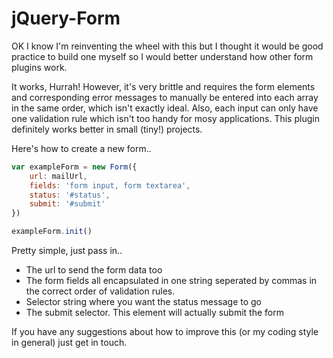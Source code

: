 jQuery-Form
===========

OK I know I'm reinventing the wheel with this but I thought it would be good practice to build one myself so I would better understand how other form plugins work.

It works, Hurrah! However, it's very brittle and requires the form elements and corresponding error messages to manually be entered into each array in the same order, which isn't exactly ideal. Also, each input can only have one validation rule which isn't too handy for mosy applications. This plugin definitely works better in small (tiny!) projects.

Here's how to create a new form..

```JavaScript
var exampleForm = new Form({
	url: mailUrl,
    fields: 'form input, form textarea',
    status: '#status',
    submit: '#submit'
})

exampleForm.init()
```
Pretty simple, just pass in..

* The url to send the form data too
* The form fields all encapsulated in one string seperated by commas in the correct order of validation rules.
* Selector string where you want the status message to go
* The submit selector. This element will actually submit the form 

If you have any suggestions about how to improve this (or my coding style in general) just get in touch.
